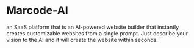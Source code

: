 # Marcode-AI
an SaaS platform that is an AI-powered website builder that instantly creates customizable websites from a single prompt. Just describe your vision to the AI and it will create the website within seconds.
